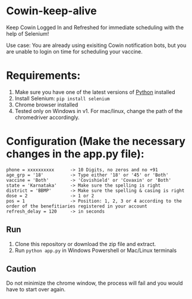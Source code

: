 # Cowin-keep-alive
Keep Cowin Logged In and Refreshed for immediate scheduling with the help of Selenium! 

Use case: You are already using exisiting Cowin notification bots, but you are unable to login on time for scheduling your vaccine. 

# Requirements:

1. Make sure you have one of the latest versions of [Python](https://www.python.org/downloads/) installed
2. Install Selenium: `pip install selenium`
3. Chrome browser installed
4. Tested only on Windows in v1. For mac/linux, change the path of the chromedriver accordingly.


# Configuration (Make the necessary changes in the app.py file):

```
phone = xxxxxxxxxx      -> 10 Digits, no zeros and no +91
age_grp = '18'          -> Type either '18' or '45' or 'Both'
vaccine = 'Both'        -> 'Covishield' or 'Covaxin' or 'Both'
state = 'Karnataka'     -> Make sure the spelling is right
district = 'BBMP'       -> Make sure the spelling & casing is right
dose = 2                -> 1 or 2
pos = 1                 -> Position: 1, 2, 3 or 4 according to the order of the benefitiaries registered in your account 
refresh_delay = 120     -> in seconds
```

## Run

1. Clone this repository or download the zip file and extract.
2. Run `python app.py` in Windows Powershell or Mac/Linux terminals

## Caution

Do not minimize the chrome window, the process will fail and you would have to start over again.
